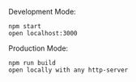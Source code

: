 Development Mode:
```
npm start
open localhost:3000
```
Production Mode:
```
npm run build
open locally with any http-server
```
